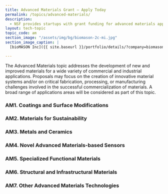 ```yaml
---
title: Advanced Materials Grant – Apply Today
permalink: /topics/advanced-materials/
description: 
  - NSF provides startups with grant funding for advanced materials applications.
layout: tech-topic
topic_code: am
section_image: "/assets/img/bg/biomason-2c-mi.jpg"
section_image_caption: |
  [bioMASON Inc]({{ site.baseurl }}/portfolio/details/?company=biomason-inc#biomason-inc) interior and exterior façade tile made with biocement, which is less costly and more sustainable than its traditional counterpart

---
```


The Advanced Materials topic addresses the development of new and improved materials for a wide variety of commercial and industrial applications. Proposals may focus on the creation of innovative material systems and/or on critical fabrication, processing, or manufacturing challenges involved in the successful commercialization of materials. A broad range of applications areas will be considered as part of this topic. 

### AM1. Coatings and Surface Modifications 

### AM2. Materials for Sustainability 

### AM3. Metals and Ceramics 

### AM4. Novel Advanced Materials-based Sensors

### AM5. Specialized Functional Materials 

### AM6. Structural and Infrastructural Materials

### AM7. Other Advanced Materials Technologies

